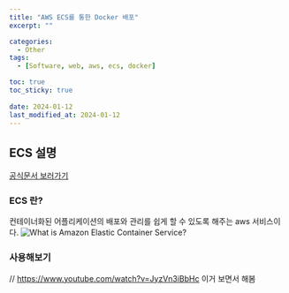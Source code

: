 ```yaml
---
title: "AWS ECS를 통한 Docker 배포"
excerpt: ""

categories:
  - Other
tags:
  - [Software, web, aws, ecs, docker]

toc: true
toc_sticky: true
 
date: 2024-01-12
last_modified_at: 2024-01-12
---
```


## ECS 설명
[공식문서 보러가기](https://docs.aws.amazon.com/ko_kr/AmazonECS/latest/developerguide/Welcome.html)

### ECS 란?
컨테이너화된 어플리케이션의 배포와 관리를 쉽게 할 수 있도록 해주는 aws 서비스이다.
![What is Amazon Elastic Container Service?](https://github.com/sunmerrr/sunmerrr.github.io/assets/65106740/0dc70199-bb31-48dd-a86d-18bfccc635b1)

### 사용해보기
// https://www.youtube.com/watch?v=JyzVn3iBbHc 이거 보면서 해봄
